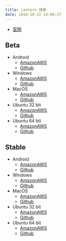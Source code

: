 ```yaml
---
title: Lantern 镜像
date: 2018-10-22 14:08:37
---
```


+   [官网](https://getlandeng.cn)

## Beta

+   Android
    +   [AmazonAWS](https://s3.amazonaws.com/lantern/lantern-installer-beta.apk)
    +   [Github](https://raw.githubusercontent.com/getlantern/lantern-binaries/master/lantern-installer-beta.apk)
+   Windows
    +   [AmazonAWS](https://s3.amazonaws.com/lantern/lantern-installer-beta.exe)
    +   [Github](https://raw.githubusercontent.com/getlantern/lantern-binaries/master/lantern-installer-beta.exe)
+   MacOS
    +   [AmazonAWS](https://s3.amazonaws.com/lantern/lantern-installer-beta.dmg)
    +   [Github](https://raw.githubusercontent.com/getlantern/lantern-binaries/master/lantern-installer-beta.dmg)
+   Ubuntu 32 bit
    +   [AmazonAWS](https://s3.amazonaws.com/lantern/lantern-installer-beta-32-bit.deb)
    +   [Github](https://raw.githubusercontent.com/getlantern/lantern-binaries/master/lantern-installer-beta-32-bit.deb)
+   Ubuntu 64 bit
    +   [AmazonAWS](https://s3.amazonaws.com/lantern/lantern-installer-beta-64-bit.deb)
    +   [Github](https://raw.githubusercontent.com/getlantern/lantern-binaries/master/lantern-installer-beta-64-bit.deb)

## Stable

+   Android
    +   [AmazonAWS](https://s3.amazonaws.com/lantern/lantern-installer.apk)
    +   [Github](https://raw.githubusercontent.com/getlantern/lantern-binaries/master/lantern-installer.apk)
+   Windows
    +   [AmazonAWS](https://s3.amazonaws.com/lantern/lantern-installer.exe)
    +   [Github](https://raw.githubusercontent.com/getlantern/lantern-binaries/master/lantern-installer.exe)
+   MacOS
    +   [AmazonAWS](https://s3.amazonaws.com/lantern/lantern-installer.dmg)
    +   [Github](https://raw.githubusercontent.com/getlantern/lantern-binaries/master/lantern-installer.dmg)
+   Ubuntu 32 bit
    +   [AmazonAWS](https://s3.amazonaws.com/lantern/lantern-installer-32-bit.deb)
    +   [Github](https://raw.githubusercontent.com/getlantern/lantern-binaries/master/lantern-installer-32-bit.deb)
+   Ubuntu 64 bit
    +   [AmazonAWS](https://s3.amazonaws.com/lantern/lantern-installer-64-bit.deb)
    +   [Github](https://raw.githubusercontent.com/getlantern/lantern-binaries/master/lantern-installer-64-bit.deb)
